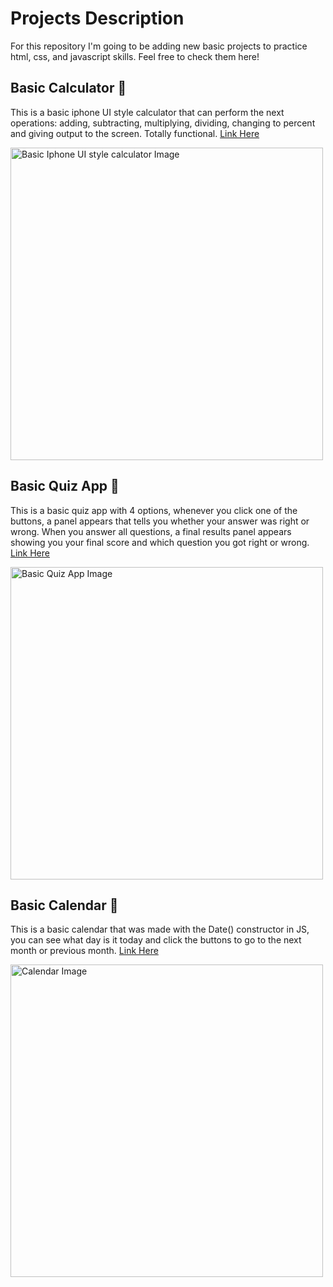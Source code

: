 # Projects Description
For this repository I'm going to be adding new basic projects to practice html, css, and javascript skills. Feel free to check them here!

## Basic Calculator 📱
This is a basic iphone UI style calculator that can perform the next operations: adding, subtracting, multiplying, dividing, changing to percent
and giving output to the screen. Totally functional. [Link Here](https://lawndrift.github.io/basic-web-dev-projects/calculator/calculator.html)

<img src="https://ik.imagekit.io/LawnDrift/Iphone%20UI%20Calculator.png?updatedAt=1750032492891" width="500" alt="Basic Iphone UI style calculator Image">

## Basic Quiz App 💯
This is a basic quiz app with 4 options, whenever you click one of the buttons, a panel appears that tells you whether your answer was right or wrong.
When you answer all questions, a final results panel appears showing you your final score and which question you got right or wrong. [Link Here](https://lawndrift.github.io/basic-web-dev-projects/quiz%20app/quiz_app.html)

<img src="https://ik.imagekit.io/LawnDrift/quiz%20app%20image.png?updatedAt=1750032493232" width="500" alt="Basic Quiz App Image">

## Basic Calendar 📅
This is a basic calendar that was made with the Date() constructor in JS, you can see what day is it today and click the buttons to go to the next 
month or previous month. [Link Here](https://lawndrift.github.io/basic-web-dev-projects/calendar/calendar.html)

<img src="https://ik.imagekit.io/LawnDrift/calendar.png?updatedAt=1751760533414" width="500" alt="Calendar Image">
